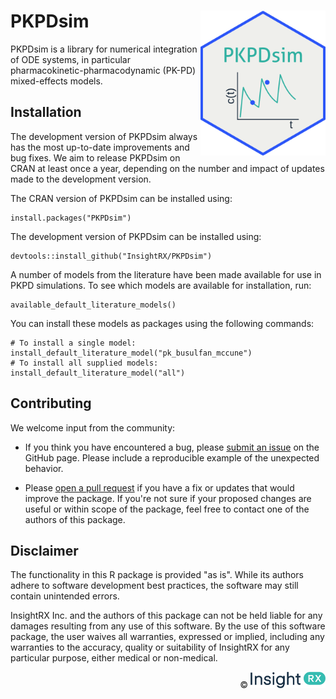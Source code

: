 # PKPDsim <img src="man/figures/hexsticker.png" align="right" width = "200"/>

PKPDsim is a library for numerical integration of ODE systems, in particular pharmacokinetic-pharmacodynamic (PK-PD) mixed-effects models.

## Installation

The development version of PKPDsim always has the most up-to-date improvements
and bug fixes. We aim to release PKPDsim on CRAN at least once a year,
depending on the number and impact of updates made to the development version.

The CRAN version of PKPDsim can be installed using:

```
install.packages("PKPDsim")
```

The development version of PKPDsim can be installed using:

```
devtools::install_github("InsightRX/PKPDsim")
```

A number of models from the literature have been made available for use in
PKPD simulations. To see which models are available for installation, run:

```
available_default_literature_models()
```

You can install these models as packages using the following commands:
```
# To install a single model:
install_default_literature_model("pk_busulfan_mccune")
# To install all supplied models:
install_default_literature_model("all")
```

## Contributing

We welcome input from the community:

- If you think you have encountered a bug, please [submit an issue](https://github.com/InsightRX/PKPDsim/issues) 
on the GitHub page. Please include a reproducible example of the unexpected 
behavior.

- Please [open a pull request](https://github.com/InsightRX/PKPDsim/pulls) if
you have a fix or updates that would improve the package. If you're not sure if
your proposed changes are useful or within scope of the package, feel free to
contact one of the authors of this package.

## Disclaimer

The functionality in this R package is provided "as is". While its authors 
adhere to software development best practices, the software may still contain 
unintended errors.

InsightRX Inc. and the authors of this package can not be held liable for any
damages resulting from any use of this software. By the use of this software 
package, the user waives all warranties, expressed or implied, including any 
warranties to the accuracy, quality or suitability of InsightRX for any 
particular purpose, either medical or non-medical.


<div align="right">
© <img src="man/figures/insightrx_logo_color.png" alt="InsightRX logo" width="120" />
</div>
